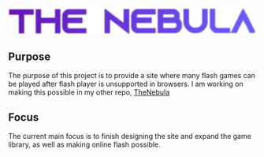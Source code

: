 <img src="images/TheNebulaLogo.png"></img>
## Purpose
The purpose of this project is to provide a site where many flash games can be played after flash player is unsupported in browsers. I am working on making this possible in my other repo, [TheNebula](//github.com/CoreNebula/TheNebula)
## Focus
The current main focus is to finish designing the site and expand the game library, as well as making online flash possible.

